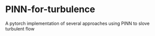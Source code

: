 # PINN-for-turbulence
A pytorch implementation of several approaches using PINN to slove turbulent flow
